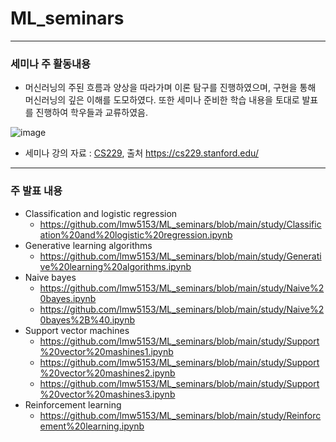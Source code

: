 # ML_seminars
---
### 세미나 주 활동내용
  - 머신러닝의 주된 흐름과 양상을 따라가며 이론 탐구를 진행하였으며, 구현을 통해 머신러닝의 깊은 이해를 도모하였다. 또한 세미나 준비한 학습 내용을 토대로 발표를 진행하여 학우들과 교류하였음.

![image](https://github.com/user-attachments/assets/70b0ef59-0f1e-41ea-a9bb-f31b3ba98e7a)

- 세미나 강의 자료 : [CS229](https://cs229.stanford.edu/main_notes.pdf), 출처 https://cs229.stanford.edu/

---

### 주 발표 내용
- Classification and logistic regression
  - https://github.com/lmw5153/ML_seminars/blob/main/study/Classification%20and%20logistic%20regression.ipynb
- Generative learning algorithms
  - https://github.com/lmw5153/ML_seminars/blob/main/study/Generative%20learning%20algorithms.ipynb
- Naive bayes
  - https://github.com/lmw5153/ML_seminars/blob/main/study/Naive%20bayes.ipynb
  - https://github.com/lmw5153/ML_seminars/blob/main/study/Naive%20bayes%2B%40.ipynb
- Support vector machines
  - https://github.com/lmw5153/ML_seminars/blob/main/study/Support%20vector%20mashines1.ipynb
  - https://github.com/lmw5153/ML_seminars/blob/main/study/Support%20vector%20mashines2.ipynb
  - https://github.com/lmw5153/ML_seminars/blob/main/study/Support%20vector%20mashines3.ipynb
- Reinforcement learning
  - https://github.com/lmw5153/ML_seminars/blob/main/study/Reinforcement%20learning.ipynb
